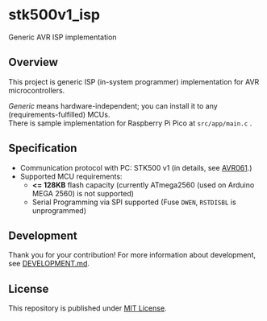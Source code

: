 # stk500v1_isp

Generic AVR ISP implementation

## Overview

This project is generic ISP (in-system programmer) implementation for AVR microcontrollers.

_Generic_ means hardware-independent; you can install it to any (requirements-fulfilled) MCUs.  
There is sample implementation for Raspberry Pi Pico at `src/app/main.c` .

## Specification

- Communication protocol with PC: STK500 v1 (in details, see [AVR061](https://www.microchip.com/content/dam/mchp/documents/OTH/ApplicationNotes/ApplicationNotes/doc2525.pdf).)
- Supported MCU requirements:
  - **<= 128KB** flash capacity (currently ATmega2560 (used on Arduino MEGA 2560) is not supported)
  - Serial Programming via SPI supported (Fuse `DWEN`, `RSTDISBL` is unprogrammed)

## Development

Thank you for your contribution!
For more information about development, see [DEVELOPMENT.md](DEVELOPMENT.md).

## License

This repository is published under [MIT License](LICENSE).
